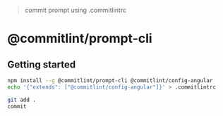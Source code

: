 > commit prompt using .commitlintrc

# @commitlint/prompt-cli

## Getting started

```bash
npm install --g @commitlint/prompt-cli @commitlint/config-angular
echo '{"extends": ["@commitlint/config-angular"]}' > .commitlintrc
```

```bash
git add .
commit
```
